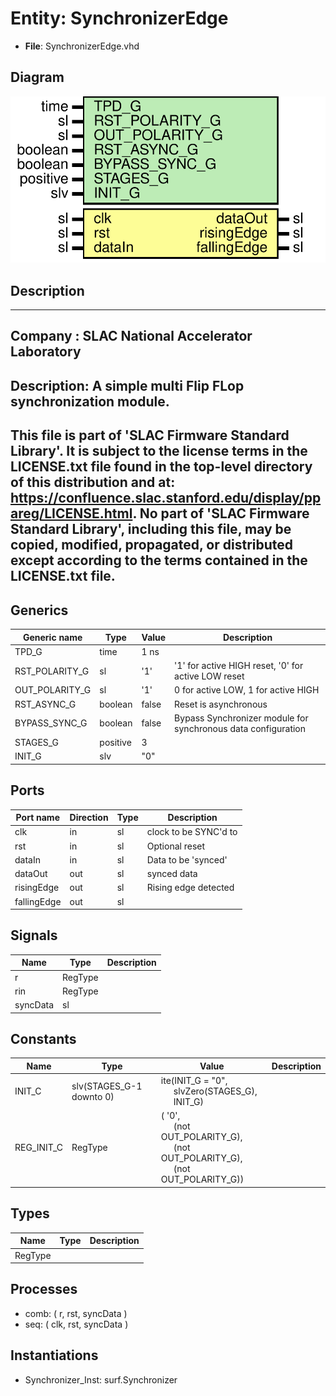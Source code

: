 # Entity: SynchronizerEdge

- **File**: SynchronizerEdge.vhd
## Diagram

![Diagram](SynchronizerEdge.svg "Diagram")
## Description

-----------------------------------------------------------------------------
 Company    : SLAC National Accelerator Laboratory
-----------------------------------------------------------------------------
 Description: A simple multi Flip FLop synchronization module.
-----------------------------------------------------------------------------
 This file is part of 'SLAC Firmware Standard Library'.
 It is subject to the license terms in the LICENSE.txt file found in the
 top-level directory of this distribution and at:
    https://confluence.slac.stanford.edu/display/ppareg/LICENSE.html.
 No part of 'SLAC Firmware Standard Library', including this file,
 may be copied, modified, propagated, or distributed except according to
 the terms contained in the LICENSE.txt file.
-----------------------------------------------------------------------------
## Generics

| Generic name   | Type     | Value | Description                                                    |
| -------------- | -------- | ----- | -------------------------------------------------------------- |
| TPD_G          | time     | 1 ns  |                                                                |
| RST_POLARITY_G | sl       | '1'   |  '1' for active HIGH reset, '0' for active LOW reset           |
| OUT_POLARITY_G | sl       | '1'   |  0 for active LOW, 1 for active HIGH                           |
| RST_ASYNC_G    | boolean  | false |  Reset is asynchronous                                         |
| BYPASS_SYNC_G  | boolean  | false |  Bypass Synchronizer module for synchronous data configuration |
| STAGES_G       | positive | 3     |                                                                |
| INIT_G         | slv      | "0"   |                                                                |
## Ports

| Port name   | Direction | Type | Description            |
| ----------- | --------- | ---- | ---------------------- |
| clk         | in        | sl   |  clock to be SYNC'd to |
| rst         | in        | sl   |  Optional reset        |
| dataIn      | in        | sl   |  Data to be 'synced'   |
| dataOut     | out       | sl   |  synced data           |
| risingEdge  | out       | sl   |  Rising edge detected  |
| fallingEdge | out       | sl   |                        |
## Signals

| Name     | Type    | Description |
| -------- | ------- | ----------- |
| r        | RegType |             |
| rin      | RegType |             |
| syncData | sl      |             |
## Constants

| Name       | Type                     | Value                                                                                                                                                                                                         | Description |
| ---------- | ------------------------ | ------------------------------------------------------------------------------------------------------------------------------------------------------------------------------------------------------------- | ----------- |
| INIT_C     | slv(STAGES_G-1 downto 0) |  ite(INIT_G = "0",<br><span style="padding-left:20px"> slvZero(STAGES_G),<br><span style="padding-left:20px"> INIT_G)                                                                                         |             |
| REG_INIT_C | RegType                  |  (       '0',<br><span style="padding-left:20px">       (not OUT_POLARITY_G),<br><span style="padding-left:20px">       (not OUT_POLARITY_G),<br><span style="padding-left:20px">       (not OUT_POLARITY_G)) |             |
## Types

| Name    | Type | Description |
| ------- | ---- | ----------- |
| RegType |      |             |
## Processes
- comb: ( r, rst, syncData )
- seq: ( clk, rst, syncData )
## Instantiations

- Synchronizer_Inst: surf.Synchronizer
